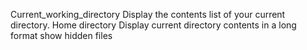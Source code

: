 Current_working_directory
Display the contents list of your current directory.
Home directory
Display current directory contents in a long format
show hidden files
